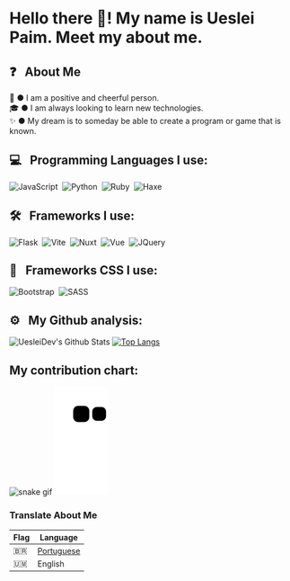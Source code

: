 <!-- 🇺🇲 -->
<!-- ## 👋 &nbsp; Hey, I'm glad you were interested in the code -->
# Hello there 👋! My name is Ueslei Paim. Meet my about me.

## ❓ &nbsp; About Me

🙂 ● I am a positive and cheerful person.\
🎓 ● I am always looking to learn new technologies.\
✨ ● My dream is to someday be able to create a program or game that is known.


## 💻 &nbsp; Programming Languages I use:

![JavaScript](https://img.shields.io/badge/-JavaScript-05122A?style=flat&logo=javascript)&nbsp;
![Python](https://img.shields.io/badge/-Python-05122A?style=flat&logo=python)&nbsp;
![Ruby](https://img.shields.io/badge/-Ruby-05122A?style=flat&logo=ruby)&nbsp;
![Haxe](https://img.shields.io/badge/-Haxe-05122A?style=flat&logo=haxe)

## 🛠 &nbsp; Frameworks I use:

![Flask](https://img.shields.io/badge/-Flask-05122A?style=flat&logo=flask)&nbsp;
![Vite](https://img.shields.io/badge/-Vite-05122A?style=flat&logo=vite)&nbsp;
![Nuxt](https://img.shields.io/badge/-Nuxt.JS-05122A?style=flat&logo=nuxt.js)&nbsp;
![Vue](https://img.shields.io/badge/-Vue-05122A?style=flat&logo=vue.js)&nbsp;
![JQuery](https://img.shields.io/badge/-JQuery-05122A?style=flat&logo=jquery)&nbsp;

## 🎨 &nbsp; Frameworks CSS I use:

![Bootstrap](https://img.shields.io/badge/-Bootstrap-05122A?style=flat&logo=bootstrap)&nbsp;
![SASS](https://img.shields.io/badge/-SASS-05122A?style=flat&logo=sass)&nbsp;

## ⚙️ &nbsp; My Github analysis:

![UesleiDev's Github Stats](https://github-readme-stats.vercel.app/api?username=uesleibros&show_icons=true&theme=blue-theme&show_owner=true)
[![Top Langs](https://github-readme-stats.vercel.app/api/top-langs/?username=uesleibros&layout=compact)](https://github.com/anuraghazra/github-readme-stats)


## My contribution chart:
![snake gif](https://raw.githubusercontent.com/uesleibros/uesleibros/output/github-contribution-grid-snake-dark.svg#gh-dark-mode-only)
![snake gif](https://raw.githubusercontent.com/uesleibros/uesleibros/output/github-contribution-grid-snake.svg#gh-light-mode-only)

### Translate About Me
|     Flag   | Language |
|------------|----------|
|     🇧🇷     | [Portuguese](../../../uesleibros) |
|     🇺🇲     | English |


